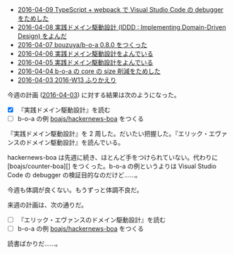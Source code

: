 - [2016-04-09 TypeScript + webpack で Visual Studio Code の debugger をためした][2016-04-09]
- [2016-04-08 実践ドメイン駆動設計 (IDDD : Implementing Domain-Driven Design) をよんだ][2016-04-08]
- [2016-04-07 bouzuya/b-o-a 0.8.0 をつくった][2016-04-07]
- [2016-04-06 実践ドメイン駆動設計をよんでいる][2016-04-06]
- [2016-04-05 実践ドメイン駆動設計をよんでいる][2016-04-05]
- [2016-04-04 b-o-a の core の size 削減をためした][2016-04-04]
- [2016-04-03 2016-W13 ふりかえり][2016-04-03]

今週の計画 ([2016-04-03][]) に対する結果は次のようになった。

- [x] 『実践ドメイン駆動設計』を読む
- [ ] b-o-a の例 [boajs/hackernews-boa][] をつくる

『実践ドメイン駆動設計』を 2 周した。だいたい把握した。『エリック・エヴァンスのドメイン駆動設計』を読んでいる。

hackernews-boa は先週に続き、ほとんど手をつけられていない。代わりに [boajs/counter-boa][] をつくった。b-o-a の例というよりは Visual Studio Code の debugger の検証目的なのだけど……。

今週も体調が良くない。もうずっと体調不良だ。

来週の計画は、次の通りだ。

- [ ] 『エリック・エヴァンスのドメイン駆動設計』を読む
- [ ] b-o-a の例 [boajs/hackernews-boa][] をつくる

読書ばかりだ……。

[2016-04-03]: http://blog.bouzuya.net/2016/04/03/
[2016-04-04]: http://blog.bouzuya.net/2016/04/04/
[2016-04-05]: http://blog.bouzuya.net/2016/04/05/
[2016-04-06]: http://blog.bouzuya.net/2016/04/06/
[2016-04-07]: http://blog.bouzuya.net/2016/04/07/
[2016-04-08]: http://blog.bouzuya.net/2016/04/08/
[2016-04-09]: http://blog.bouzuya.net/2016/04/09/
[boajs/hackernews-boa]: https://github.com/boajs/hackernews-boa
